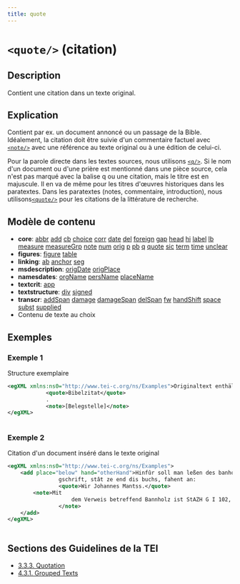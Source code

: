 ```yaml
---
title: quote
---
```




# `<quote/>` (citation)

## Description

Contient une citation dans un texte original.

## Explication

Contient par ex. un document annoncé ou un passage de la Bible. Idéalement, la citation doit être suivie d'un commentaire factuel avec [`<note/>`](note.md)  avec une référence au texte original ou à une édition de celui-ci.

Pour la parole directe dans les textes sources, nous utilisons [`<q/>`](q.md). Si le nom d'un document ou d'une prière est mentionné dans une pièce source, cela n'est pas marqué avec la balise q ou une citation, mais le titre est en majuscule. Il en va de même pour les titres d'œuvres historiques dans les paratextes. Dans les paratextes (notes, commentaire, introduction), nous utilisons[`<quote/>`](quote.md)  pour les citations de la littérature de recherche.

## Modèle de contenu

- **core**: [abbr](abbr.md) [add](add.md) [cb](cb.md) [choice](choice.md) [corr](corr.md) [date](date.md) [del](del.md) [foreign](foreign.md) [gap](gap.md) [head](head.md) [hi](hi.md) [label](label.md) [lb](lb.md) [measure](measure.md) [measureGrp](measureGrp.md) [note](note.md) [num](num.md) [orig](orig.md) [p](p.md) [pb](pb.md) [q](q.md) [quote](quote.md) [sic](sic.md) [term](term.md) [time](time.md) [unclear](unclear.md)
- **figures**: [figure](figure.md) [table](table.md)
- **linking**: [ab](ab.md) [anchor](anchor.md) [seg](seg.md)
- **msdescription**: [origDate](origDate.md) [origPlace](origPlace.md)
- **namesdates**: [orgName](orgName.md) [persName](persName.md) [placeName](placeName.md)
- **textcrit**: [app](app.md)
- **textstructure**: [div](div.md) [signed](signed.md)
- **transcr**: [addSpan](addSpan.md) [damage](damage.md) [damageSpan](damageSpan.md) [delSpan](delSpan.md) [fw](fw.md) [handShift](handShift.md) [space](space.md) [subst](subst.md) [supplied](supplied.md)
- Contenu de texte au choix

## Exemples

### Exemple 1

Structure exemplaire

```xml
<egXML xmlns:ns0="http://www.tei-c.org/ns/Examples">Originaltext enthält
            <quote>Bibelzitat</quote>
            .
            <note>[Belegstelle]</note>
</egXML>
               
```

### Exemple 2

Citation d'un document inséré dans le texte original

```xml
<egXML xmlns:ns0="http://www.tei-c.org/ns/Examples">
    <add place="below" hand="otherHand">Hinfûr soll man leßen des banholtzes halb ein
                gschrift, stât ze end dis buchs, fahent an:
                <quote>Wir Johannes Mantss.</quote>
        <note>Mit
                    dem Verweis betreffend Bannholz ist StAZH G I 102, fol. 33r-v gemeint.
                </note>
    </add>
</egXML>
               
```

## Sections des Guidelines de la TEI

- [3.3.3. Quotation](https://www.tei-c.org/release/doc/tei-p5-doc/en/html/CO.html#COHQQ)
- [4.3.1. Grouped Texts](https://www.tei-c.org/release/doc/tei-p5-doc/en/html/DS.html#DSGRP)